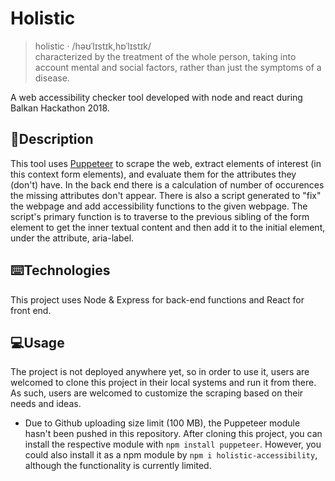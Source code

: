 # Holistic
> holistic ‧ /həʊˈlɪstɪk,hɒˈlɪstɪk/ <br> characterized by the treatment of the whole person, taking into account mental and social factors, rather than just the symptoms of a disease.

A web accessibility checker tool developed with node and react during Balkan Hackathon 2018.<br>
## 📝Description
This tool uses <a href="https://github.com/GoogleChrome/puppeteer">Puppeteer</a> to scrape the web, extract elements of interest (in this context form elements), and evaluate them for the attributes they (don't) have.
In the back end there is a calculation of number of occurences the missing attributes don't appear.
There is also a script generated to "fix" the webpage and add accessibility functions to the given webpage. The script's primary function is to traverse to the previous sibling of the form element to get the inner textual content and then add it to the initial element, under the attribute, aria-label.

## ⌨️Technologies
This project uses Node & Express for back-end functions and React for front end.

## 💻Usage
The project is not deployed anywhere yet, so in order to use it, users are welcomed to clone this project in their local systems and run it from there. As such, users are welcomed to customize the scraping based on their needs and ideas.
* Due to Github uploading size limit (100 MB), the Puppeteer module hasn't been pushed in this repository. After cloning this project, you can install the respective module with ```npm install puppeteer```.
However, you could also install it as a npm module by ```npm i holistic-accessibility```, although the functionality is currently limited.
